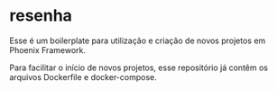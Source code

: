 # resenha

Esse é um boilerplate para utilização e criação de novos projetos em Phoenix Framework.

Para facilitar o início de novos projetos, esse repositório já contêm os arquivos Dockerfile e docker-compose.
